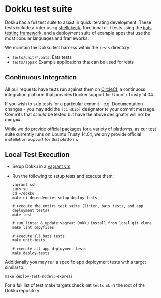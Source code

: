 # Dokku test suite

Dokku has a full test suite to assist in quick iterating development. These tests include a linter using [shellcheck](https://github.com/koalaman/shellcheck), functional unit tests using the [bats testing framework](https://github.com/sstephenson/bats), and a deployment suite of example apps that use the most popular languages and frameworks.

We maintain the Dokku test harness within the `tests` directory:

- `tests/unit/*.bats`: Bats tests
- `tests/apps/`: Example applications that can be used for tests

## Continuous Integration

All pull requests have tests run against them on [CircleCI](https://circleci.com/), a continuous integration platform that provides Docker support for Ubuntu Trusty 14.04.

If you wish to skip tests for a particular commit - e.g. Documentation changes - you may add the `[ci skip]` designator to your commit message. Commits that *should* be tested but have the above designator will not be merged.

While we do provide official packages for a variety of platforms, as our test suite currently runs on Ubuntu Trusty 14.04, we only provide official installation support for that platform.

## Local Test Execution

- Setup Dokku in a [vagrant vm](/docs/getting-started/install/vagrant)
- Run the following to setup tests and execute them:

  ```shell
  vagrant ssh
  sudo su -
  cd ~/dokku
  make ci-dependencies setup-deploy-tests

  # execute the entire test suite (linter, bats tests, and app deployment tests)
  make test

  # run linter & update vagrant Dokku install from local git clone
  make lint copyfiles

  # execute all bats tests
  make unit-tests

  # execute all app deployment tests
  make deploy-tests
  ```

Additionally you may run a specific app deployment tests with a target similar to:

```shell
make deploy-test-nodejs-express
```

For a full list of test make targets check out `tests.mk` in the root of the Dokku repository.
